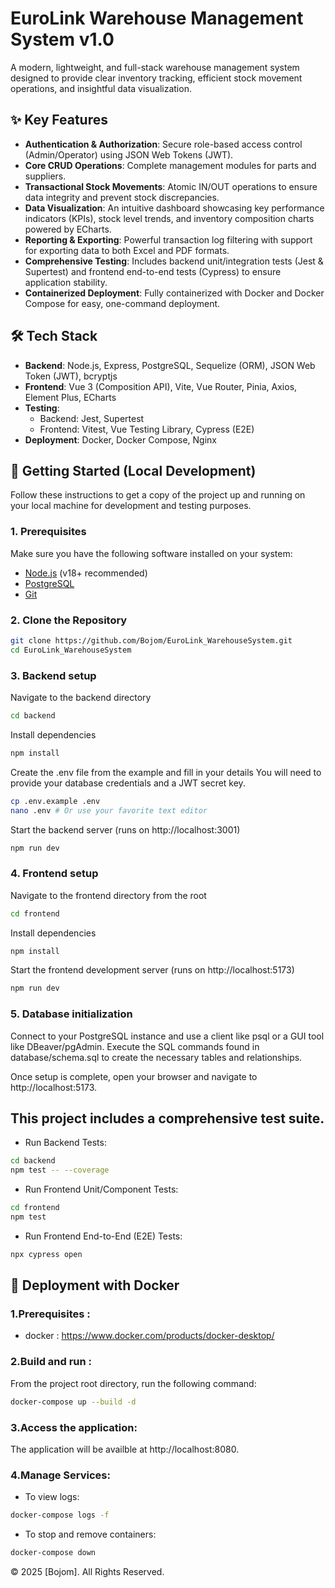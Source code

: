 # EuroLink Warehouse Management System v1.0

A modern, lightweight, and full-stack warehouse management system designed to provide clear inventory tracking, efficient stock movement operations, and insightful data visualization.


## ✨ Key Features

*   **Authentication & Authorization**: Secure role-based access control (Admin/Operator) using JSON Web Tokens (JWT).
*   **Core CRUD Operations**: Complete management modules for parts and suppliers.
*   **Transactional Stock Movements**: Atomic IN/OUT operations to ensure data integrity and prevent stock discrepancies.
*   **Data Visualization**: An intuitive dashboard showcasing key performance indicators (KPIs), stock level trends, and inventory composition charts powered by ECharts.
*   **Reporting & Exporting**: Powerful transaction log filtering with support for exporting data to both Excel and PDF formats.
*   **Comprehensive Testing**: Includes backend unit/integration tests (Jest & Supertest) and frontend end-to-end tests (Cypress) to ensure application stability.
*   **Containerized Deployment**: Fully containerized with Docker and Docker Compose for easy, one-command deployment.

## 🛠️ Tech Stack

*   **Backend**: Node.js, Express, PostgreSQL, Sequelize (ORM), JSON Web Token (JWT), bcryptjs
*   **Frontend**: Vue 3 (Composition API), Vite, Vue Router, Pinia, Axios, Element Plus, ECharts
*   **Testing**:
    *   Backend: Jest, Supertest
    *   Frontend: Vitest, Vue Testing Library, Cypress (E2E)
*   **Deployment**: Docker, Docker Compose, Nginx

## 🚀 Getting Started (Local Development)

Follow these instructions to get a copy of the project up and running on your local machine for development and testing purposes.

### 1. Prerequisites

Make sure you have the following software installed on your system:

*   [Node.js](https://nodejs.org/) (v18+ recommended)
*   [PostgreSQL](https://www.postgresql.org/download/)
*   [Git](https://git-scm.com/downloads)

### 2. Clone the Repository

```bash
git clone https://github.com/Bojom/EuroLink_WarehouseSystem.git
cd EuroLink_WarehouseSystem
```
### 3. Backend setup
Navigate to the backend directory

```bash
cd backend
```
Install dependencies
```bash
npm install
```

Create the .env file from the example and fill in your details
You will need to provide your database credentials and a JWT secret key.
```bash
cp .env.example .env
nano .env # Or use your favorite text editor
```


Start the backend server (runs on http://localhost:3001)
```bash
npm run dev
```

### 4. Frontend setup
Navigate to the frontend directory from the root

```bash
cd frontend
```
Install dependencies

```bash
npm install
```

Start the frontend development server (runs on http://localhost:5173)

```bash
npm run dev
```
### 5. Database initialization

Connect to your PostgreSQL instance and use a client like psql or a GUI tool like DBeaver/pgAdmin. Execute the SQL commands found in database/schema.sql to create the necessary tables and relationships.

Once setup is complete, open your browser and navigate to http://localhost:5173.

## This project includes a comprehensive test suite.

* Run Backend Tests:

```bash
cd backend
npm test -- --coverage
```
* Run Frontend Unit/Component Tests:

```bash
cd frontend
npm test
```
* Run Frontend End-to-End (E2E) Tests:

```bash
npx cypress open
```

## 🐳 Deployment with Docker

### 1.Prerequisites :

* docker : https://www.docker.com/products/docker-desktop/

### 2.Build and run :

From the project root directory, run the following command:

```bash
docker-compose up --build -d
```
### 3.Access the application:
The application will be availble at http://localhost:8080.

### 4.Manage Services:
* To view logs:
 ```bash
 docker-compose logs -f
 ```
* To stop and remove containers:
 ```bash
 docker-compose down
 ```


© 2025 [Bojom]. All Rights Reserved.

